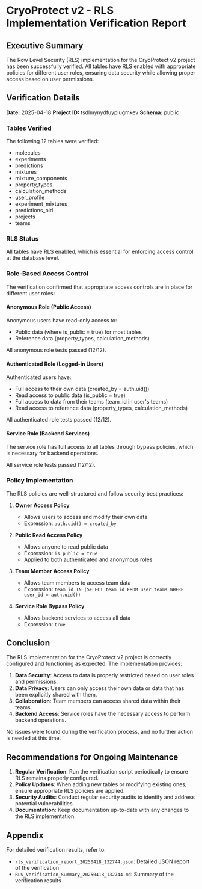# CryoProtect v2 - RLS Implementation Verification Report

## Executive Summary

The Row Level Security (RLS) implementation for the CryoProtect v2 project has been successfully verified. All tables have RLS enabled with appropriate policies for different user roles, ensuring data security while allowing proper access based on user permissions.

## Verification Details

**Date:** 2025-04-18
**Project ID:** tsdlmynydfuypiugmkev
**Schema:** public

### Tables Verified

The following 12 tables were verified:
- molecules
- experiments
- predictions
- mixtures
- mixture_components
- property_types
- calculation_methods
- user_profile
- experiment_mixtures
- predictions_old
- projects
- teams

### RLS Status

All tables have RLS enabled, which is essential for enforcing access control at the database level.

### Role-Based Access Control

The verification confirmed that appropriate access controls are in place for different user roles:

#### Anonymous Role (Public Access)

Anonymous users have read-only access to:
- Public data (where is_public = true) for most tables
- Reference data (property_types, calculation_methods)

All anonymous role tests passed (12/12).

#### Authenticated Role (Logged-in Users)

Authenticated users have:
- Full access to their own data (created_by = auth.uid())
- Read access to public data (is_public = true)
- Full access to data from their teams (team_id in user's teams)
- Read access to reference data (property_types, calculation_methods)

All authenticated role tests passed (12/12).

#### Service Role (Backend Services)

The service role has full access to all tables through bypass policies, which is necessary for backend operations.

All service role tests passed (12/12).

### Policy Implementation

The RLS policies are well-structured and follow security best practices:

1. **Owner Access Policy**
   - Allows users to access and modify their own data
   - Expression: `auth.uid() = created_by`

2. **Public Read Access Policy**
   - Allows anyone to read public data
   - Expression: `is_public = true`
   - Applied to both authenticated and anonymous roles

3. **Team Member Access Policy**
   - Allows team members to access team data
   - Expression: `team_id IN (SELECT team_id FROM user_teams WHERE user_id = auth.uid())`

4. **Service Role Bypass Policy**
   - Allows backend services to access all data
   - Expression: `true`

## Conclusion

The RLS implementation for the CryoProtect v2 project is correctly configured and functioning as expected. The implementation provides:

1. **Data Security**: Access to data is properly restricted based on user roles and permissions.
2. **Data Privacy**: Users can only access their own data or data that has been explicitly shared with them.
3. **Collaboration**: Team members can access shared data within their teams.
4. **Backend Access**: Service roles have the necessary access to perform backend operations.

No issues were found during the verification process, and no further action is needed at this time.

## Recommendations for Ongoing Maintenance

1. **Regular Verification**: Run the verification script periodically to ensure RLS remains properly configured.
2. **Policy Updates**: When adding new tables or modifying existing ones, ensure appropriate RLS policies are applied.
3. **Security Audits**: Conduct regular security audits to identify and address potential vulnerabilities.
4. **Documentation**: Keep documentation up-to-date with any changes to the RLS implementation.

## Appendix

For detailed verification results, refer to:
- `rls_verification_report_20250418_132744.json`: Detailed JSON report of the verification
- `RLS_Verification_Summary_20250418_132744.md`: Summary of the verification results